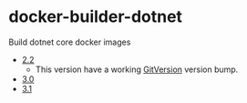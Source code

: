 # docker-builder-dotnet

Build dotnet core docker images

* [2.2](sdk-2.2)
  * This version have a working [GitVersion](https://github.com/GitTools/GitVersion) version bump.
* [3.0](sdk-3.0)
* [3.1](sdk-3.1)
